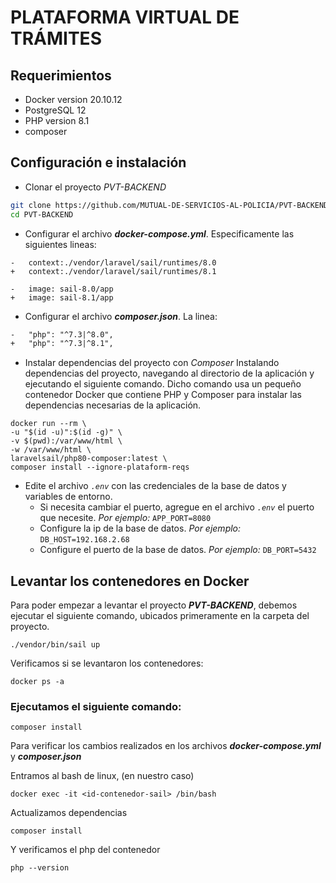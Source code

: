 # PLATAFORMA VIRTUAL DE TRÁMITES

## Requerimientos

- Docker version 20.10.12
- PostgreSQL 12
- PHP version 8.1
- composer

## Configuración e instalación

- Clonar el proyecto *PVT-BACKEND*

```bash
git clone https://github.com/MUTUAL-DE-SERVICIOS-AL-POLICIA/PVT-BACKEND
cd PVT-BACKEND
```

- Configurar el archivo ***docker-compose.yml***. Especificamente las siguientes lineas:

```docker
-   context:./vendor/laravel/sail/runtimes/8.0
+   context:./vendor/laravel/sail/runtimes/8.1

-   image: sail-8.0/app
+   image: sail-8.1/app
```

- Configurar el archivo ***composer.json***. La linea:

```txt
-   "php": "^7.3|^8.0",
+   "php": "^7.3|^8.1",
```

- Instalar dependencias del proyecto con *Composer*
    Instalando dependencias del proyecto, navegando al directorio de la aplicación y ejecutando el siguiente comando. Dicho comando usa un pequeño contenedor Docker que contiene PHP y Composer para instalar las dependencias necesarias de la aplicación.

```docker
docker run --rm \
-u "$(id -u)":$(id -g)" \
-v $(pwd):/var/www/html \
-w /var/www/html \
laravelsail/php80-composer:latest \
composer install --ignore-plataform-reqs
```

- Edite el archivo *`.env`* con las credenciales de la base de datos y variables de entorno.
    - Si necesita cambiar el puerto, agregue en el archivo *`.env`* el puerto que necesite. *Por ejemplo:*
        `APP_PORT=8080`
    - Configure la ip de la base de datos. *Por ejemplo:*
        `DB_HOST=192.168.2.68`
    - Configure el puerto de la base de datos. *Por ejemplo:*
        `DB_PORT=5432`

## Levantar los contenedores en Docker

Para poder empezar a levantar el proyecto ***PVT-BACKEND***, debemos ejecutar el siguiente comando, ubicados primeramente en la carpeta del proyecto.

`./vendor/bin/sail up`

Verificamos si se levantaron los contenedores:

`docker ps -a`

### Ejecutamos el siguiente comando:

`composer install`

Para verificar los cambios realizados en los archivos ***docker-compose.yml*** y ***composer.json***

Entramos al bash de linux, (en nuestro caso)

`docker exec -it <id-contenedor-sail> /bin/bash`

Actualizamos dependencias

`composer install`

Y verificamos el php del contenedor

`php --version`